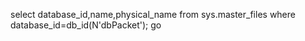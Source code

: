select database_id,name,physical_name from sys.master_files where database_id=db_id(N'dbPacket');
go 